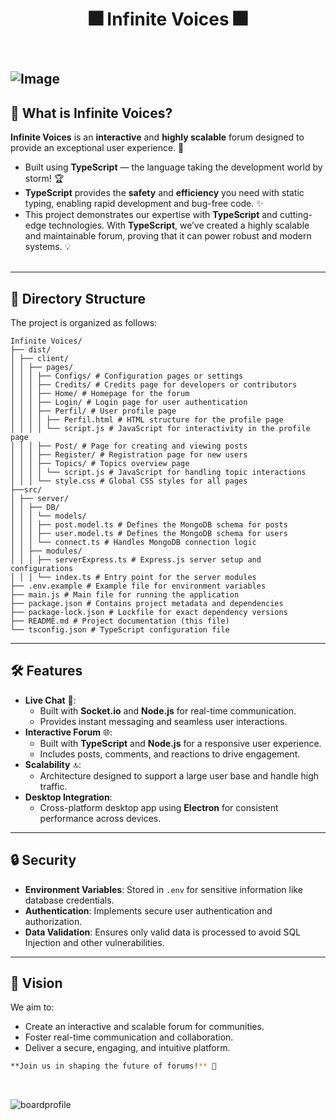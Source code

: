 <h1 align="center">🎆 Infinite Voices 🎆</h1>

<br>

![Image](https://github.com/user-attachments/assets/4bdba1b7-2906-467a-94c9-d9a6705afb71)
---

## 🎉 What is **Infinite Voices**?  

**Infinite Voices** is an **interactive** and **highly scalable** forum designed to provide an exceptional user experience. 🚀  

- Built using **TypeScript** — the language taking the development world by storm! 🏆  
- **TypeScript** provides the **safety** and **efficiency** you need with static typing, enabling rapid development and bug-free code. ✨  
- This project demonstrates our expertise with **TypeScript** and cutting-edge technologies. With **TypeScript**, we’ve created a highly scalable and maintainable forum, proving that it can power robust and modern systems. 💡  <br><br>

---

## 📂 Directory Structure  

The project is organized as follows:

```plaintext
Infinite Voices/
├── dist/
│ ├── client/
│ │ ├── pages/
│ │ │ ├── Configs/ # Configuration pages or settings
│ │ │ ├── Credits/ # Credits page for developers or contributors
│ │ │ ├── Home/ # Homepage for the forum
│ │ │ ├── Login/ # Login page for user authentication
│ │ │ ├── Perfil/ # User profile page
│ │ │ │ ├── Perfil.html # HTML structure for the profile page
│ │ │ │ └── script.js # JavaScript for interactivity in the profile page
│ │ │ ├── Post/ # Page for creating and viewing posts
│ │ │ ├── Register/ # Registration page for new users
│ │ │ ├── Topics/ # Topics overview page
│ │ │ │ └── script.js # JavaScript for handling topic interactions
│ │ │ └── style.css # Global CSS styles for all pages
├──src/
│ ├── server/
│ │ ├── DB/
│ │ │ └── models/
│ │ │ ├── post.model.ts # Defines the MongoDB schema for posts
│ │ │ ├── user.model.ts # Defines the MongoDB schema for users
│ │ │ └── connect.ts # Handles MongoDB connection logic
│ │ ├── modules/
│ │ │ ├── serverExpress.ts # Express.js server setup and configurations
│ │ │ └── index.ts # Entry point for the server modules
├── .env.example # Example file for environment variables
├── main.js # Main file for running the application
├── package.json # Contains project metadata and dependencies
├── package-lock.json # Lockfile for exact dependency versions
├── README.md # Project documentation (this file)
└── tsconfig.json # TypeScript configuration file
```


---

## 🛠️ Features  

- **Live Chat** 💬:  
  - Built with **Socket.io** and **Node.js** for real-time communication.  
  - Provides instant messaging and seamless user interactions.  
- **Interactive Forum** 🌐:  
  - Built with **TypeScript** and **Node.js** for a responsive user experience.  
  - Includes posts, comments, and reactions to drive engagement.  
- **Scalability** 🔝:  
  - Architecture designed to support a large user base and handle high traffic.  
- **Desktop Integration**:  
  - Cross-platform desktop app using **Electron** for consistent performance across devices.  

---

## 🔒 Security  

- **Environment Variables**: Stored in `.env` for sensitive information like database credentials.  
- **Authentication**: Implements secure user authentication and authorization.  
- **Data Validation**: Ensures only valid data is processed to avoid SQL Injection and other vulnerabilities.  

---

## 🎯 Vision  

We aim to:  
- Create an interactive and scalable forum for communities.  
- Foster real-time communication and collaboration.  
- Deliver a secure, engaging, and intuitive platform.  

```bash
**Join us in shaping the future of forums!** 🚀
```

<br>

![boardprofile](https://github.com/user-attachments/assets/171da039-5822-4054-b2fd-8c3017f6e100)
